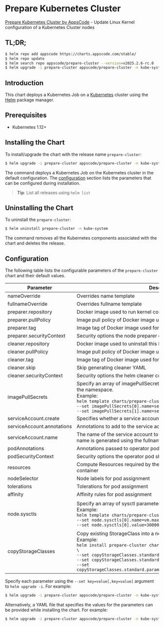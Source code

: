# Prepare Kubernetes Cluster

[Prepare Kubernetes Cluster by AppsCode](https://github.com/kmodules/installer) - Update Linux Kernel configuration of a Kubernetes Cluster nodes

## TL;DR;

```bash
$ helm repo add appscode https://charts.appscode.com/stable/
$ helm repo update
$ helm search repo appscode/prepare-cluster --version=v2025.2.6-rc.0
$ helm upgrade -i prepare-cluster appscode/prepare-cluster -n kube-system --create-namespace --version=v2025.2.6-rc.0
```

## Introduction

This chart deploys a Kubernetes Job on a [Kubernetes](http://kubernetes.io) cluster using the [Helm](https://helm.sh) package manager.

## Prerequisites

- Kubernetes 1.12+

## Installing the Chart

To install/upgrade the chart with the release name `prepare-cluster`:

```bash
$ helm upgrade -i prepare-cluster appscode/prepare-cluster -n kube-system --create-namespace --version=v2025.2.6-rc.0
```

The command deploys a Kubernetes Job on the Kubernetes cluster in the default configuration. The [configuration](#configuration) section lists the parameters that can be configured during installation.

> **Tip**: List all releases using `helm list`

## Uninstalling the Chart

To uninstall the `prepare-cluster`:

```bash
$ helm uninstall prepare-cluster -n kube-system
```

The command removes all the Kubernetes components associated with the chart and deletes the release.

## Configuration

The following table lists the configurable parameters of the `prepare-cluster` chart and their default values.

|         Parameter          |                                                                                                                                                                                     Description                                                                                                                                                                                     |                                                                                                                Default                                                                                                                 |
|----------------------------|-------------------------------------------------------------------------------------------------------------------------------------------------------------------------------------------------------------------------------------------------------------------------------------------------------------------------------------------------------------------------------------|----------------------------------------------------------------------------------------------------------------------------------------------------------------------------------------------------------------------------------------|
| nameOverride               | Overrides name template                                                                                                                                                                                                                                                                                                                                                             | <code>""</code>                                                                                                                                                                                                                        |
| fullnameOverride           | Overrides fullname template                                                                                                                                                                                                                                                                                                                                                         | <code>""</code>                                                                                                                                                                                                                        |
| preparer.repository        | Docker image used to run kernel configuration commands                                                                                                                                                                                                                                                                                                                              | <code>tianon/toybox</code>                                                                                                                                                                                                             |
| preparer.pullPolicy        | Image pull policy of Docker image used for node preparation                                                                                                                                                                                                                                                                                                                         | <code>IfNotPresent</code>                                                                                                                                                                                                              |
| preparer.tag               | Image tag of Docker image used for node preparation                                                                                                                                                                                                                                                                                                                                 | <code>0.8.11</code>                                                                                                                                                                                                                    |
| preparer.securityContext   | Security options the node preparer container should run with                                                                                                                                                                                                                                                                                                                        | <code>{"privileged":true}</code>                                                                                                                                                                                                       |
| cleaner.repository         | Docker image used to uninstall this helm release                                                                                                                                                                                                                                                                                                                                    | <code>ghcr.io/appscode/helm</code>                                                                                                                                                                                                     |
| cleaner.pullPolicy         | Image pull policy of Docker image used for helm command                                                                                                                                                                                                                                                                                                                             | <code>IfNotPresent</code>                                                                                                                                                                                                              |
| cleaner.tag                | Image tag of Docker image used for helm command                                                                                                                                                                                                                                                                                                                                     | <code>3.11.3</code>                                                                                                                                                                                                                    |
| cleaner.skip               | Skip generating cleaner YAML                                                                                                                                                                                                                                                                                                                                                        | <code>true</code>                                                                                                                                                                                                                      |
| cleaner.securityContext    | Security options the helm cleaner container should run with                                                                                                                                                                                                                                                                                                                         | <code>{}</code>                                                                                                                                                                                                                        |
| imagePullSecrets           | Specify an array of imagePullSecrets. Secrets must be manually created in the namespace. <br> Example: <br> `helm template charts/prepare-cluster \` <br> `--set imagePullSecrets[0].name=sec0 \` <br> `--set imagePullSecrets[1].name=sec1`                                                                                                                                        | <code>[]</code>                                                                                                                                                                                                                        |
| serviceAccount.create      | Specifies whether a service account should be created                                                                                                                                                                                                                                                                                                                               | <code>true</code>                                                                                                                                                                                                                      |
| serviceAccount.annotations | Annotations to add to the service account                                                                                                                                                                                                                                                                                                                                           | <code>{}</code>                                                                                                                                                                                                                        |
| serviceAccount.name        | The name of the service account to use. If not set and create is true, a name is generated using the fullname template                                                                                                                                                                                                                                                              | <code>""</code>                                                                                                                                                                                                                        |
| podAnnotations             | Annotations passed to operator pod(s).                                                                                                                                                                                                                                                                                                                                              | <code>{}</code>                                                                                                                                                                                                                        |
| podSecurityContext         | Security options the operator pod should run with.                                                                                                                                                                                                                                                                                                                                  | <code>{}</code>                                                                                                                                                                                                                        |
| resources                  | Compute Resources required by the node preparer and helm cleaner container                                                                                                                                                                                                                                                                                                          | <code>{}</code>                                                                                                                                                                                                                        |
| nodeSelector               | Node labels for pod assignment                                                                                                                                                                                                                                                                                                                                                      | <code>{"kubernetes.io/os":"linux"}</code>                                                                                                                                                                                              |
| tolerations                | Tolerations for pod assignment                                                                                                                                                                                                                                                                                                                                                      | <code>[]</code>                                                                                                                                                                                                                        |
| affinity                   | Affinity rules for pod assignment                                                                                                                                                                                                                                                                                                                                                   | <code>{}</code>                                                                                                                                                                                                                        |
| node.sysctls               | Specify an array of sysctl parameters. <br> Example: <br> `helm template charts/prepare-cluster \` <br> `--set node.sysctls[0].name=vm.max_map_count \` <br> `--set node.sysctls[0].value=300000`                                                                                                                                                                                   | <code>[{"name":"fs.file-max","value":"98000"},{"name":"kernel.pid_max","value":"64000"},{"name":"kernel.threads-max","value":"64000"},{"name":"vm.max_map_count","value":"128000"},{"name":"vm.zone_reclaim_mode","value":"0"}]</code> |
| copyStorageClasses         | Copy existing StorageClass into a new one with additional configuration <br> Example: <br> `helm install prepare-cluster charts/prepare-cluster --dry-run=server \` <br> `--set copyStorageClasses.standard.name=optimized \` <br> `--set copyStorageClasses.standard.mountOptions[0]=noatime \` <br> `--set copyStorageClasses.standard.params."csi\.storage\.k8s\.io/fstype=xfs"` | <code>{}</code>                                                                                                                                                                                                                        |


Specify each parameter using the `--set key=value[,key=value]` argument to `helm upgrade -i`. For example:

```bash
$ helm upgrade -i prepare-cluster appscode/prepare-cluster -n kube-system --create-namespace --version=v2025.2.6-rc.0 --set preparer.repository=tianon/toybox
```

Alternatively, a YAML file that specifies the values for the parameters can be provided while
installing the chart. For example:

```bash
$ helm upgrade -i prepare-cluster appscode/prepare-cluster -n kube-system --create-namespace --version=v2025.2.6-rc.0 --values values.yaml
```
